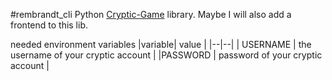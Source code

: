 #rembrandt_cli
Python [Cryptic-Game](https://github.com/cryptic-game/cryptic) library. 
Maybe I will also add a frontend to this lib.

needed environment variables
|variable| value |
|--|--|
| USERNAME | the username of your cryptic account |
|PASSWORD  | password of your cryptic account |


